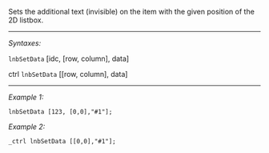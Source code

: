 Sets the additional text (invisible) on the item with the given position of the 2D listbox.


---
*Syntaxes:*

`lnbSetData` [idc, [row, column], data]

ctrl `lnbSetData` [<nowiki/>[row, column], data]

---
*Example 1:*

```sqf
lnbSetData [123, [0,0],"#1"];
```

*Example 2:*

```sqf
_ctrl lnbSetData [[0,0],"#1"];
```